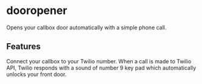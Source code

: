 # dooropener

Opens your callbox door automatically with a simple phone call. 

## Features

Connect your callbox to your Twilio number. When a call is made to Twilio API, Twilio responds with a sound of number 9 key pad which automatically unlocks your front door.
